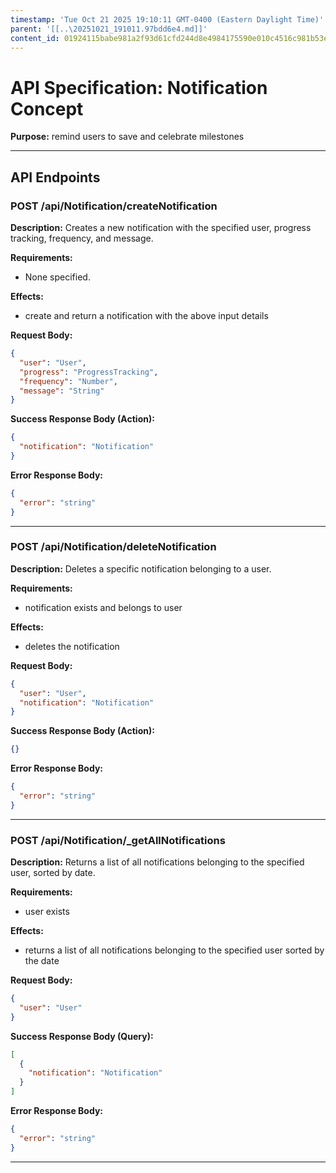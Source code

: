 ```yaml
---
timestamp: 'Tue Oct 21 2025 19:10:11 GMT-0400 (Eastern Daylight Time)'
parent: '[[..\20251021_191011.97bdd6e4.md]]'
content_id: 01924115babe981a2f93d61cfd244d8e4984175590e010c4516c981b53e095b4
---
```


# API Specification: Notification Concept

**Purpose:** remind users to save and celebrate milestones

***

## API Endpoints

### POST /api/Notification/createNotification

**Description:** Creates a new notification with the specified user, progress tracking, frequency, and message.

**Requirements:**

* None specified.

**Effects:**

* create and return a notification with the above input details

**Request Body:**

```json
{
  "user": "User",
  "progress": "ProgressTracking",
  "frequency": "Number",
  "message": "String"
}
```

**Success Response Body (Action):**

```json
{
  "notification": "Notification"
}
```

**Error Response Body:**

```json
{
  "error": "string"
}
```

***

### POST /api/Notification/deleteNotification

**Description:** Deletes a specific notification belonging to a user.

**Requirements:**

* notification exists and belongs to user

**Effects:**

* deletes the notification

**Request Body:**

```json
{
  "user": "User",
  "notification": "Notification"
}
```

**Success Response Body (Action):**

```json
{}
```

**Error Response Body:**

```json
{
  "error": "string"
}
```

***

### POST /api/Notification/\_getAllNotifications

**Description:** Returns a list of all notifications belonging to the specified user, sorted by date.

**Requirements:**

* user exists

**Effects:**

* returns a list of all notifications belonging to the specified user sorted by the date

**Request Body:**

```json
{
  "user": "User"
}
```

**Success Response Body (Query):**

```json
[
  {
    "notification": "Notification"
  }
]
```

**Error Response Body:**

```json
{
  "error": "string"
}
```

***
